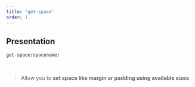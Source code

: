 ```yaml
---
title: 'get-space'
order: 1
---
```


## Presentation

```scss
get-space(spacename)
```

</br>

> Allow you to **set space like margin or padding using available sizes**